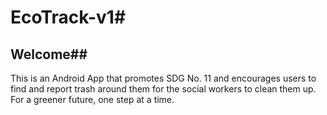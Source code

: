 # EcoTrack-v1#
## Welcome##
This is an Android App that promotes SDG No. 11 and encourages users to find and report trash around them for the social workers to clean them up.</br> For a greener future, one step at a time.
